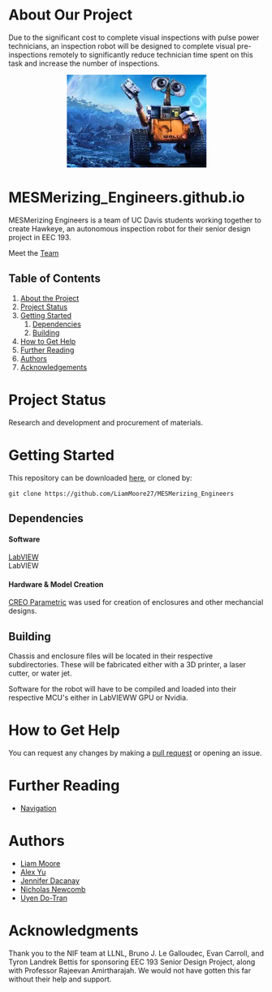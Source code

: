 # About Our Project

Due to the significant cost to complete visual inspections with pulse power technicians, an inspection robot will be designed to complete visual pre-inspections remotely to significantly reduce technician time spent on this task and increase the number of inspections.

<p align="center">
  <img src="photos/wallE.jpg" />
</p>

# MESMerizing_Engineers.github.io

MESMerizing Engineers is a team of UC Davis students working together to create Hawkeye, an autonomous inspection robot for their senior design project in EEC 193.

Meet the [Team](https://github.com/MESMerizing-Engineers/MESMerizing-Engineers/blob/gh-pages/docs/TeamBios/team.md)

## Table of Contents

1. [About the Project](#about-our-project)
2. [Project Status](#project-status)
3. [Getting Started](#getting-started)
    1. [Dependencies](#dependencies)
    1. [Building](#building)
4. [How to Get Help](#how-to-get-help)
5. [Further Reading](#further-reading)
6. [Authors](#authors)
7. [Acknowledgements](#acknowledgements)


# Project Status

Research and development and procurement of materials.

# Getting Started

This repository can be downloaded [here](https://github.com/LiamMoore27/MESMerizing_Engineers/archive/master.zip), or cloned by:
```
git clone https://github.com/LiamMoore27/MESMerizing_Engineers
```

## Dependencies

#### Software

[LabVIEW](https://www.ni.com/en-us/shop/labview.html)  
LabVIEW

#### Hardware & Model Creation

[CREO Parametric](https://www.ptc.com/en/products/creo/parametric) was used for creation of enclosures and other mechancial designs.

## Building

Chassis and enclosure files will be located in their respective subdirectories. These will be fabricated either with a 3D printer, a laser cutter, or water jet.

Software for the robot will have to be compiled and loaded into their respective MCU's either in LabVIEWW GPU or Nvidia.

# How to Get Help

You can request any changes by making a [pull request](https://github.com/LiamMoore27/MESMerizing_Engineers.github.io/pulls) or opening an issue.

# Further Reading
* [Navigation](https://www.intelrealsense.com/visual-navigation-in-robotics/)

# Authors

* [Liam Moore](https://github.com/LiamMoore27)
* [Alex Yu](https://github.com/LiamMoore27)
* [Jennifer Dacanay](https://github.com/JenDacanay)
* [Nicholas Newcomb](https://github.com/LiamMoore27)
* [Uyen Do-Tran](https://github.com/LiamMoore27)

# Acknowledgments

Thank you to the NIF team at LLNL, Bruno J. Le Galloudec, Evan Carroll, and Tyron Landrek Bettis for sponsoring EEC 193 Senior Design Project, along with Professor Rajeevan Amirtharajah. We would not have gotten this far without their help and support.

